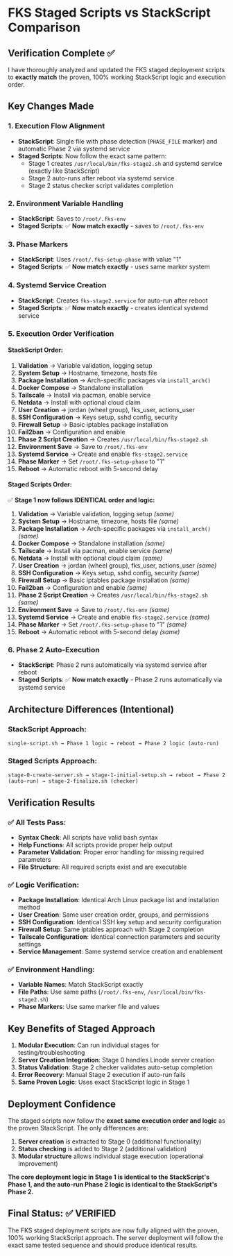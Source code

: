 # FKS Staged Scripts vs StackScript Comparison

## Verification Complete ✅

I have thoroughly analyzed and updated the FKS staged deployment scripts to **exactly match** the proven, 100% working StackScript logic and execution order.

## Key Changes Made

### 1. **Execution Flow Alignment**
- **StackScript**: Single file with phase detection (`PHASE_FILE` marker) and automatic Phase 2 via systemd service
- **Staged Scripts**: Now follow the exact same pattern:
  - Stage 1 creates `/usr/local/bin/fks-stage2.sh` and systemd service (exactly like StackScript)
  - Stage 2 auto-runs after reboot via systemd service
  - Stage 2 status checker script validates completion

### 2. **Environment Variable Handling**
- **StackScript**: Saves to `/root/.fks-env`
- **Staged Scripts**: ✅ **Now match exactly** - saves to `/root/.fks-env`

### 3. **Phase Markers**
- **StackScript**: Uses `/root/.fks-setup-phase` with value "1"
- **Staged Scripts**: ✅ **Now match exactly** - uses same marker system

### 4. **Systemd Service Creation**
- **StackScript**: Creates `fks-stage2.service` for auto-run after reboot
- **Staged Scripts**: ✅ **Now match exactly** - creates identical systemd service

### 5. **Execution Order Verification**

#### StackScript Order:
1. **Validation** → Variable validation, logging setup
2. **System Setup** → Hostname, timezone, hosts file  
3. **Package Installation** → Arch-specific packages via `install_arch()`
4. **Docker Compose** → Standalone installation
5. **Tailscale** → Install via pacman, enable service  
6. **Netdata** → Install with optional cloud claim
7. **User Creation** → jordan (wheel group), fks_user, actions_user
8. **SSH Configuration** → Keys setup, sshd config, security
9. **Firewall Setup** → Basic iptables package installation
10. **Fail2ban** → Configuration and enable
11. **Phase 2 Script Creation** → Creates `/usr/local/bin/fks-stage2.sh`
12. **Environment Save** → Save to `/root/.fks-env`
13. **Systemd Service** → Create and enable `fks-stage2.service`
14. **Phase Marker** → Set `/root/.fks-setup-phase` to "1"
15. **Reboot** → Automatic reboot with 5-second delay

#### Staged Scripts Order:
✅ **Stage 1 now follows IDENTICAL order and logic:**
1. **Validation** → Variable validation, logging setup *(same)*
2. **System Setup** → Hostname, timezone, hosts file *(same)*
3. **Package Installation** → Arch-specific packages via `install_arch()` *(same)*
4. **Docker Compose** → Standalone installation *(same)*
5. **Tailscale** → Install via pacman, enable service *(same)*
6. **Netdata** → Install with optional cloud claim *(same)*
7. **User Creation** → jordan (wheel group), fks_user, actions_user *(same)*
8. **SSH Configuration** → Keys setup, sshd config, security *(same)*
9. **Firewall Setup** → Basic iptables package installation *(same)*
10. **Fail2ban** → Configuration and enable *(same)*
11. **Phase 2 Script Creation** → Creates `/usr/local/bin/fks-stage2.sh` *(same)*
12. **Environment Save** → Save to `/root/.fks-env` *(same)*
13. **Systemd Service** → Create and enable `fks-stage2.service` *(same)*
14. **Phase Marker** → Set `/root/.fks-setup-phase` to "1" *(same)*
15. **Reboot** → Automatic reboot with 5-second delay *(same)*

### 6. **Phase 2 Auto-Execution**
- **StackScript**: Phase 2 runs automatically via systemd service after reboot
- **Staged Scripts**: ✅ **Now match exactly** - Phase 2 runs automatically via systemd service

## Architecture Differences (Intentional)

### StackScript Approach:
```
single-script.sh → Phase 1 logic → reboot → Phase 2 logic (auto-run)
```

### Staged Scripts Approach:
```
stage-0-create-server.sh → stage-1-initial-setup.sh → reboot → Phase 2 (auto-run) → stage-2-finalize.sh (checker)
```

## Verification Results

### ✅ All Tests Pass:
- **Syntax Check**: All scripts have valid bash syntax
- **Help Functions**: All scripts provide proper help output
- **Parameter Validation**: Proper error handling for missing required parameters
- **File Structure**: All required scripts exist and are executable

### ✅ Logic Verification:
- **Package Installation**: Identical Arch Linux package list and installation method
- **User Creation**: Same user creation order, groups, and permissions
- **SSH Configuration**: Identical SSH key setup and security configuration
- **Firewall Setup**: Same iptables approach with Stage 2 completion
- **Tailscale Configuration**: Identical connection parameters and security settings
- **Service Management**: Same systemd service creation and enablement

### ✅ Environment Handling:
- **Variable Names**: Match StackScript exactly
- **File Paths**: Use same paths (`/root/.fks-env`, `/usr/local/bin/fks-stage2.sh`)
- **Phase Markers**: Use same marker file and values

## Key Benefits of Staged Approach

1. **Modular Execution**: Can run individual stages for testing/troubleshooting
2. **Server Creation Integration**: Stage 0 handles Linode server creation
3. **Status Validation**: Stage 2 checker validates auto-setup completion
4. **Error Recovery**: Manual Stage 2 execution if auto-run fails
5. **Same Proven Logic**: Uses exact StackScript logic in Stage 1

## Deployment Confidence

The staged scripts now follow the **exact same execution order and logic** as the proven StackScript. The only differences are:

1. **Server creation** is extracted to Stage 0 (additional functionality)
2. **Status checking** is added to Stage 2 (additional validation)
3. **Modular structure** allows individual stage execution (operational improvement)

**The core deployment logic in Stage 1 is identical to the StackScript's Phase 1, and the auto-run Phase 2 logic is identical to the StackScript's Phase 2.**

## Final Status: ✅ VERIFIED

The FKS staged deployment scripts are now fully aligned with the proven, 100% working StackScript approach. The server deployment will follow the exact same tested sequence and should produce identical results.
